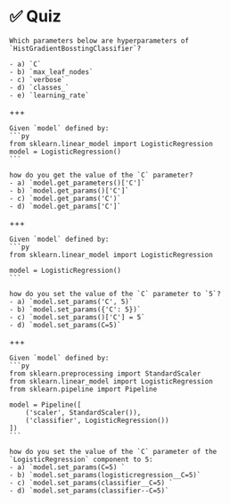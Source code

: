 # ✅ Quiz

```{admonition} Question
Which parameters below are hyperparameters of `HistGradientBosstingClassifier`?

- a) `C`
- b) `max_leaf_nodes`
- c) `verbose`
- d) `classes_`
- e) `learning_rate`
```

+++

``````{admonition} Question
Given `model` defined by:
```py
from sklearn.linear_model import LogisticRegression
model = LogisticRegression()
```

how do you get the value of the `C` parameter?
- a) `model.get_parameters()['C']`
- b) `model.get_params()['C']`
- c) `model.get_params('C')`
- d) `model.get_params['C']`
``````

+++

``````{admonition} Question
Given `model` defined by:
```py
from sklearn.linear_model import LogisticRegression

model = LogisticRegression()
```

how do you set the value of the `C` parameter to `5`?
- a) `model.set_params('C', 5)`
- b) `model.set_params({'C': 5})`
- c) `model.set_params()['C'] = 5`
- d) `model.set_params(C=5)`
``````

+++

``````{admonition} Question
Given `model` defined by:
```py
from sklearn.preprocessing import StandardScaler
from sklearn.linear_model import LogisticRegression
from sklearn.pipeline import Pipeline

model = Pipeline([
    ('scaler', StandardScaler()),
    ('classifier', LogisticRegression())
])
```

how do you set the value of the `C` parameter of the `LogisticRegression` component to 5:
- a) `model.set_params(C=5) `
- b) `model.set_params(logisticregression__C=5)`
- c) `model.set_params(classifier__C=5) `
- d) `model.set_params(classifier--C=5)`
``````
